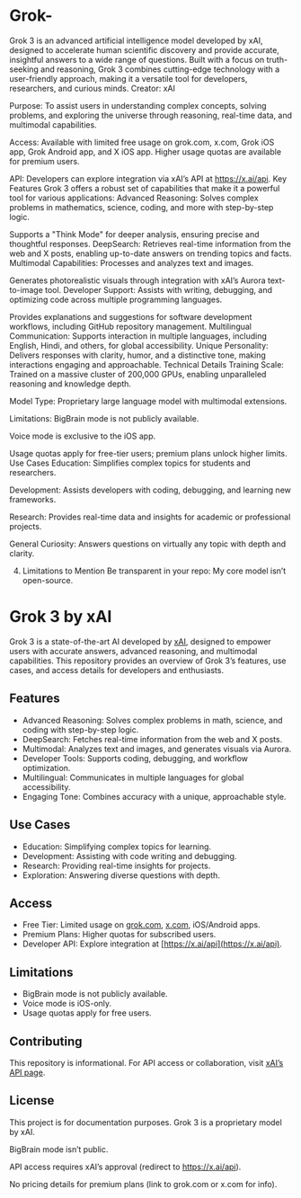 # Grok-
Grok 3 is an advanced artificial intelligence model developed by xAI, designed to accelerate human scientific discovery and provide accurate, insightful answers to a wide range of questions. Built with a focus on truth-seeking and reasoning, Grok 3 combines cutting-edge technology with a user-friendly approach, making it a versatile tool for developers, researchers, and curious minds. 
Creator: xAI 
 
Purpose: To assist users in understanding complex concepts, solving problems, and exploring the universe through reasoning, real-time data, and multimodal capabilities. 
 
Access: Available with limited free usage on grok.com, x.com, Grok iOS app, Grok Android app, and X iOS app. Higher usage quotas are available for premium users. 
 
API: Developers can explore integration via xAI’s API at https://x.ai/api. 
 Key Features 
Grok 3 offers a robust set of capabilities that make it a powerful tool for various applications: 
Advanced Reasoning: 
Solves complex problems in mathematics, science, coding, and more with step-by-step logic. 
 
Supports a "Think Mode" for deeper analysis, ensuring precise and thoughtful responses. 
 DeepSearch: 
Retrieves real-time information from the web and X posts, enabling up-to-date answers on trending topics and facts. 
 Multimodal Capabilities: 
Processes and analyzes text and images. 
 
Generates photorealistic visuals through integration with xAI’s Aurora text-to-image tool. 
 Developer Support: 
Assists with writing, debugging, and optimizing code across multiple programming languages. 
 
Provides explanations and suggestions for software development workflows, including GitHub repository management. 
 Multilingual Communication: 
Supports interaction in multiple languages, including English, Hindi, and others, for global accessibility. 
 Unique Personality: 
Delivers responses with clarity, humor, and a distinctive tone, making interactions engaging and approachable. 
 Technical Details 
Training Scale: Trained on a massive cluster of 200,000 GPUs, enabling unparalleled reasoning and knowledge depth. 
 
Model Type: Proprietary large language model with multimodal extensions. 
 
Limitations: 
BigBrain mode is not publicly available. 
 
Voice mode is exclusive to the iOS app. 
 
Usage quotas apply for free-tier users; premium plans unlock higher limits. 
 Use Cases 
Education: Simplifies complex topics for students and researchers. 
 
Development: Assists developers with coding, debugging, and learning new frameworks. 
 
Research: Provides real-time data and insights for academic or professional projects. 
 
General Curiosity: Answers questions on virtually any topic with depth and clarity.

4. Limitations to Mention 
Be transparent in your repo: 
My core model isn’t open-source.


# Grok 3 by xAI

Grok 3 is a state-of-the-art AI developed by [xAI](https://x.ai), designed to empower users with accurate answers, advanced reasoning, and multimodal capabilities. This repository provides an overview of Grok 3’s features, use cases, and access details for developers and enthusiasts.

## Features
- Advanced Reasoning: Solves complex problems in math, science, and coding with step-by-step logic.
- DeepSearch: Fetches real-time information from the web and X posts.
- Multimodal: Analyzes text and images, and generates visuals via Aurora.
- Developer Tools: Supports coding, debugging, and workflow optimization.
- Multilingual: Communicates in multiple languages for global accessibility.
- Engaging Tone: Combines accuracy with a unique, approachable style.

## Use Cases
- Education: Simplifying complex topics for learning.
- Development: Assisting with code writing and debugging.
- Research: Providing real-time insights for projects.
- Exploration: Answering diverse questions with depth.

## Access
- Free Tier: Limited usage on [grok.com](https://grok.com), [x.com](https://x.com), iOS/Android apps.
- Premium Plans: Higher quotas for subscribed users.
- Developer API: Explore integration at [https://x.ai/api](https://x.ai/api).

## Limitations
- BigBrain mode is not publicly available.
- Voice mode is iOS-only.
- Usage quotas apply for free users.

## Contributing
This repository is informational. For API access or collaboration, visit [xAI’s API page](https://x.ai/api).

## License
This project is for documentation purposes. Grok 3 is a proprietary model by xAI.
 
BigBrain mode isn’t public. 
 
API access requires xAI’s approval (redirect to https://x.ai/api). 
 
No pricing details for premium plans (link to grok.com or x.com for info).

